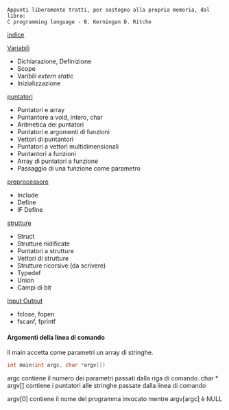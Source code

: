 ```
Appunti liberamente tratti, per sostegno alla propria memoria, dal libro:
C programming language - B. Kerningan D. Ritche
```
[indice](C.md)

[Variabili](variabili.md)
+ Dichiarazione, Definizione
+ Scope
+ Varibili _extern_  _static_
+ Inizializzazione

[puntatori](puntatori.md)
+ Puntatori e array
+ Puntantore a void, intero, char
+ Aritmetica dei puntatori
+ Puntatori e argomenti di funzioni
+ Vettori di puntantori
+ Puntatori a vettori multidimensionali
+ Puntantori a funzioni
+ Array di puntatori a funzione
+ Passaggio di una funzione come parametro

[preprocessore](preprocessore.md)
+ Include
+ Define
+ IF Define

[strutture](strutture.md)
+ Struct
+ Strutture nidificate
+ Puntatori a strutture
+ Vettori di strutture
+ Strutture ricorsive (da scrivere) 
+ Typedef
+ Union
+ Campi di bit

[Input Output](io.md)
+ fclose, fopen
+ fscanf, fprintf


#### Argomenti della linea di comando
Il main accetta come parametri un array di stringhe.
```C
int main(int argc, char *argv[]) 
```
argc contiene il numero dei parametri passati dalla riga di comando.
char * argv[] contiene i puntatori alle stringhe passate dalla linea di comando

argv[0] contiene il nome del programma invocato mentre argv[argc] è NULL


